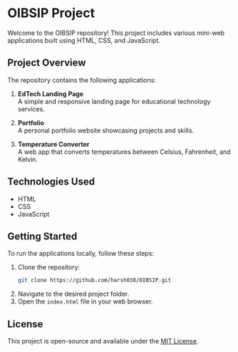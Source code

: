 # OIBSIP Project

Welcome to the OIBSIP repository! This project includes various mini-web applications built using HTML, CSS, and JavaScript. 

## Project Overview

The repository contains the following applications:

1. **EdTech Landing Page**  
   A simple and responsive landing page for educational technology services.

2. **Portfolio**  
   A personal portfolio website showcasing projects and skills.

3. **Temperature Converter**  
   A web app that converts temperatures between Celsius, Fahrenheit, and Kelvin.

## Technologies Used

- HTML
- CSS
- JavaScript

## Getting Started

To run the applications locally, follow these steps:

1. Clone the repository:
   ```bash
   git clone https://github.com/harsh038/OIBSIP.git
   
2. Navigate to the desired project folder.
3. Open the `index.html` file in your web browser.

## License

This project is open-source and available under the [MIT License](LICENSE).

